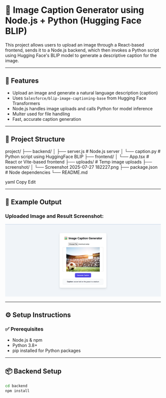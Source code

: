 # 🧠 Image Caption Generator using Node.js + Python (Hugging Face BLIP)

This project allows users to upload an image through a React-based frontend, sends it to a Node.js backend, which then invokes a Python script using Hugging Face's BLIP model to generate a descriptive caption for the image.

---

## 🚀 Features

- Upload an image and generate a natural language description (caption)
- Uses `Salesforce/blip-image-captioning-base` from Hugging Face Transformers
- Node.js handles image uploads and calls Python for model inference
- Multer used for file handling
- Fast, accurate caption generation

---

## 📂 Project Structure

project/
├── backend/
│ ├── server.js # Node.js server
│ └── caption.py # Python script using HuggingFace BLIP
├── frontend/
│ └── App.tsx # React or Vite-based frontend
├── uploads/ # Temp image uploads
├── screenshot/
│ └── Screenshot 2025-07-27 182227.png
├── package.json # Node dependencies
└── README.md

yaml
Copy
Edit

---

## 🧪 Example Output

### Uploaded Image and Result Screenshot:

![Generated Result](screenshot/Screenshot%202025-07-27%20182227.png)

---

## ⚙️ Setup Instructions

### ✅ Prerequisites

- Node.js & npm
- Python 3.8+
- pip installed for Python packages

---

## 📦 Backend Setup

```bash
cd backend
npm install

